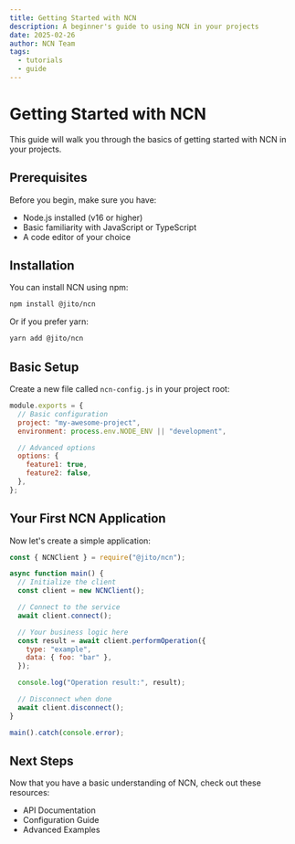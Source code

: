 ```yaml
---
title: Getting Started with NCN
description: A beginner's guide to using NCN in your projects
date: 2025-02-26
author: NCN Team
tags:
  - tutorials
  - guide
---
```


# Getting Started with NCN

This guide will walk you through the basics of getting started with NCN in your projects.

## Prerequisites

Before you begin, make sure you have:

- Node.js installed (v16 or higher)
- Basic familiarity with JavaScript or TypeScript
- A code editor of your choice

## Installation

You can install NCN using npm:

```bash
npm install @jito/ncn
```

Or if you prefer yarn:

```bash
yarn add @jito/ncn
```

## Basic Setup

Create a new file called `ncn-config.js` in your project root:

```javascript
module.exports = {
  // Basic configuration
  project: "my-awesome-project",
  environment: process.env.NODE_ENV || "development",

  // Advanced options
  options: {
    feature1: true,
    feature2: false,
  },
};
```

## Your First NCN Application

Now let's create a simple application:

```javascript
const { NCNClient } = require("@jito/ncn");

async function main() {
  // Initialize the client
  const client = new NCNClient();

  // Connect to the service
  await client.connect();

  // Your business logic here
  const result = await client.performOperation({
    type: "example",
    data: { foo: "bar" },
  });

  console.log("Operation result:", result);

  // Disconnect when done
  await client.disconnect();
}

main().catch(console.error);
```

## Next Steps

Now that you have a basic understanding of NCN, check out these resources:

- API Documentation
- Configuration Guide
- Advanced Examples
